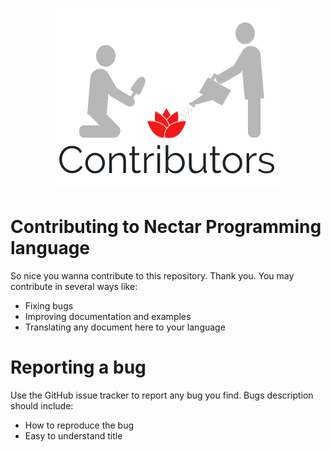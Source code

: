 
<p align="center">
  <img src="https://github.com/tasosxak/nectar-lang/blob/master/contributors.png/?style=centerme">
</p>

# Contributing to Nectar Programming language

So nice you wanna contribute to this repository. Thank you. You may contribute in several ways like:

* Fixing bugs
* Improving documentation and examples
* Translating any document here to your language

# Reporting a bug

Use the GitHub issue tracker to report any bug you find. Bugs description should include:

* How to reproduce the bug
* Easy to understand title
